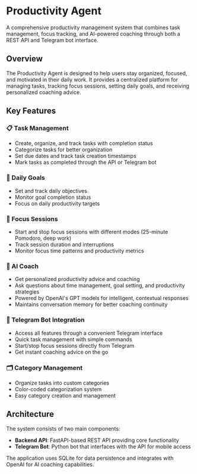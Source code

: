 # Productivity Agent

A comprehensive productivity management system that combines task management, focus tracking, and AI-powered coaching through both a REST API and Telegram bot interface.

## Overview

The Productivity Agent is designed to help users stay organized, focused, and motivated in their daily work. It provides a centralized platform for managing tasks, tracking focus sessions, setting daily goals, and receiving personalized coaching advice.

## Key Features

### 📋 Task Management
- Create, organize, and track tasks with completion status
- Categorize tasks for better organization
- Set due dates and track task creation timestamps
- Mark tasks as completed through the API or Telegram bot

### 🎯 Daily Goals
- Set and track daily objectives
- Monitor goal completion status
- Focus on daily productivity targets

### 🧘 Focus Sessions
- Start and stop focus sessions with different modes (25-minute Pomodoro, deep work)
- Track session duration and interruptions
- Monitor focus time patterns and productivity metrics

### 🤖 AI Coach
- Get personalized productivity advice and coaching
- Ask questions about time management, goal setting, and productivity strategies
- Powered by OpenAI's GPT models for intelligent, contextual responses
- Maintains conversation memory for better coaching continuity

### 📱 Telegram Bot Integration
- Access all features through a convenient Telegram interface
- Quick task management with simple commands
- Start/stop focus sessions directly from Telegram
- Get instant coaching advice on the go

### 🗂️ Category Management
- Organize tasks into custom categories
- Color-coded categorization system
- Easy category creation and management

## Architecture

The system consists of two main components:

- **Backend API**: FastAPI-based REST API providing core functionality
- **Telegram Bot**: Python bot that interfaces with the API for mobile access

The application uses SQLite for data persistence and integrates with OpenAI for AI coaching capabilities.
